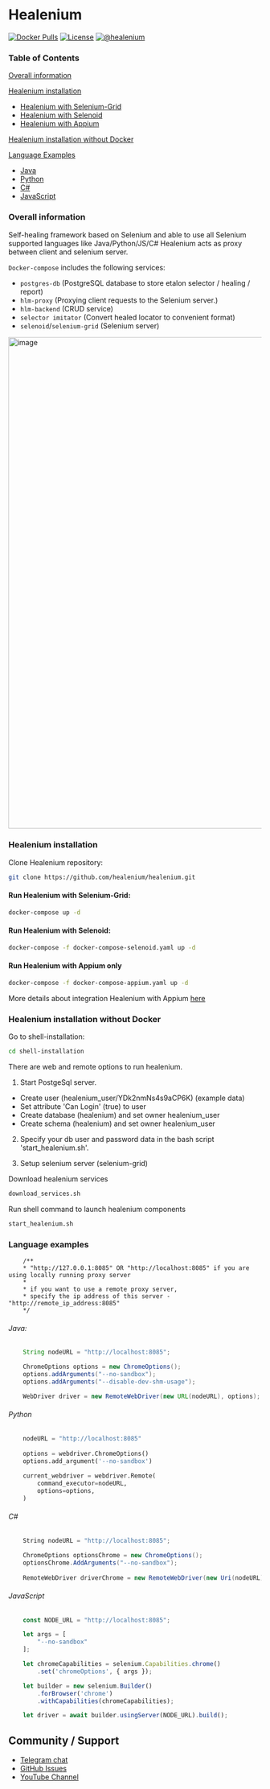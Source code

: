 # Healenium

[![Docker Pulls](https://img.shields.io/docker/pulls/healenium/hlm-backend.svg?maxAge=25920)](https://hub.docker.com/u/healenium)
[![License](https://img.shields.io/badge/license-Apache-brightgreen.svg)](https://www.apache.org/licenses/LICENSE-2.0)
[![@healenium](https://img.shields.io/badge/Telegram-%40healenium-orange.svg)](https://t.me/healenium)

### Table of Contents

[Overall information](#overall-information)

[Healenium installation](#healenium-installation)
* [Healenium with Selenium-Grid](#run-healenium-with-selenium-grid)
* [Healenium with Selenoid](#run-healenium-with-selenoid)
* [Healenium with Appium](#run-healenium-with-appium-only)

[Healenium installation without Docker](#healenium-installation-without-docker)

[Language Examples](#language-examples)
* [Java](#java)
* [Python](#python)
* [C#](#c#)
* [JavaScript](#javascript)

### Overall information
Self-healing framework based on Selenium and able to use all Selenium supported languages like Java/Python/JS/C#
Healenium acts as proxy between client and selenium server.

`Docker-compose` includes the following services:
- `postgres-db` (PostgreSQL database to store etalon selector / healing / report)
- `hlm-proxy` (Proxying client requests to the Selenium server.)
- `hlm-backend` (CRUD service)
- `selector imitator` (Convert healed locator to convenient format)
- `selenoid`/`selenium-grid` (Selenium server)

<img width="977" alt="image" src="https://user-images.githubusercontent.com/69298932/230408855-11aefcb9-6e46-4c3a-a3da-bdad66a52a9c.png">


### Healenium installation

Clone Healenium repository:
```sh
git clone https://github.com/healenium/healenium.git
```

#### Run Healenium with Selenium-Grid:
```sh
docker-compose up -d
```

#### Run Healenium with Selenoid:

```sh
docker-compose -f docker-compose-selenoid.yaml up -d
```

#### Run Healenium with Appium only

```sh
docker-compose -f docker-compose-appium.yaml up -d
```
More details about integration Healenium with Appium [here](https://github.com/healenium/healenium-appium)


### Healenium installation without Docker

Go to shell-installation:

```sh
cd shell-installation
```

There are web and remote options to run healenium.

1. Start PostgeSql server.
- Create user (healenium_user/YDk2nmNs4s9aCP6K) (example data)
- Set attribute 'Can Login' (true) to user
- Create database (healenium) and set owner healenium_user
- Create schema (healenium) and set owner healenium_user

2. Specify your db user and password data in the bash script 'start_healenium.sh'.

3. Setup selenium server (selenium-grid)

Download healenium services
```sh
download_services.sh
```

Run shell command to launch healenium components 
```sh
start_healenium.sh
```


### Language examples

```
    /**
    * "http://127.0.0.1:8085" OR "http://localhost:8085" if you are using locally running proxy server
    *
    * if you want to use a remote proxy server,
    * specify the ip address of this server - "http://remote_ip_address:8085"
    */
```

###### Java:
```java
    String nodeURL = "http://localhost:8085";

    ChromeOptions options = new ChromeOptions();
    options.addArguments("--no-sandbox");
    options.addArguments("--disable-dev-shm-usage");

    WebDriver driver = new RemoteWebDriver(new URL(nodeURL), options);
```

###### Python
```py
    nodeURL = "http://localhost:8085"
    
    options = webdriver.ChromeOptions()
    options.add_argument('--no-sandbox')
    
    current_webdriver = webdriver.Remote(
        command_executor=nodeURL,
        options=options,
    )
```

###### C#
```csharp
    String nodeURL = "http://localhost:8085";

    ChromeOptions optionsChrome = new ChromeOptions();
    optionsChrome.AddArguments("--no-sandbox");
    
    RemoteWebDriver driverChrome = new RemoteWebDriver(new Uri(nodeURL), optionsChrome);
```

###### JavaScript
```javascript
    const NODE_URL = "http://localhost:8085";

    let args = [
        "--no-sandbox"
    ];

    let chromeCapabilities = selenium.Capabilities.chrome()
        .set('chromeOptions', { args });

    let builder = new selenium.Builder()
        .forBrowser('chrome')
        .withCapabilities(chromeCapabilities);

    let driver = await builder.usingServer(NODE_URL).build();
```


## Community / Support

* [Telegram chat](https://t.me/healenium)
* [GitHub Issues](https://github.com/healenium/healenium/issues)
* [YouTube Channel](https://www.youtube.com/channel/UCsZJ0ri-Hp7IA1A6Fgi4Hvg)
